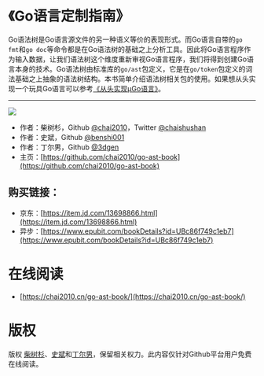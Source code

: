 # 《Go语言定制指南》

Go语法树是Go语言源文件的另一种语义等价的表现形式。而Go语言自带的`go fmt`和`go doc`等命令都是在Go语法树的基础之上分析工具。因此将Go语言程序作为输入数据，让我们语法树这个维度重新审视Go语言程序，我们将得到创建Go语言本身的技术。Go语法树由标准库的`go/ast`包定义，它是在`go/token`包定义的词法基础之上抽象的语法树结构。本书简单介绍语法树相关包的使用。如果想从头实现一个玩具Go语言可以参考[《从头实现µGo语言》](https://github.com/chai2010/ugo-compiler-book)。

---

![](cover.jpg)

- 作者：柴树杉，Github [@chai2010](https://github.com/chai2010)，Twitter [@chaishushan](https://twitter.com/chaishushan)
- 作者：史斌，Github [@benshi001](https://github.com/benshi001)
- 作者：丁尔男，Github [@3dgen](https://github.com/3dgen)
- 主页：[https://github.com/chai2010/go-ast-book](https://github.com/chai2010/go-ast-book)

## 购买链接：

- 京东：[https://item.jd.com/13698866.html](https://item.jd.com/13698866.html)
- 异步：[https://www.epubit.com/bookDetails?id=UBc86f749c1eb7](https://www.epubit.com/bookDetails?id=UBc86f749c1eb7)

<!--
如果你喜欢本书，欢迎到豆瓣评论：

- https://book.douban.com/subject/34442131/
-->

# 在线阅读

- [https://chai2010.cn/go-ast-book/](https://chai2010.cn/go-ast-book/)

# 版权

版权 [柴树杉](https://github.com/chai2010)、[史斌](https://github.com/benshi001)和[丁尔男](https://github.com/3dgen)，保留相关权力。此内容仅针对Github平台用户免费在线阅读。

